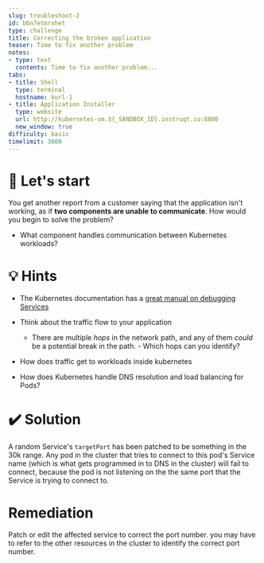 ```yaml
---
slug: troubleshoot-2
id: bbn7etmrxhet
type: challenge
title: Correcting the broken application
teaser: Time to fix another problem
notes:
- type: text
  contents: Time to fix another problem...
tabs:
- title: Shell
  type: terminal
  hostname: kurl-1
- title: Application Installer
  type: website
  url: http://kubernetes-vm.${_SANDBOX_ID}.instruqt.io:8800
  new_window: true
difficulty: basic
timelimit: 3600
---
```


🚀 Let's start
=================

You get another report from a customer saying that the application isn't working, as if **two components are unable to communicate**.  How would you begin to solve the problem?

- What component handles communication between Kubernetes workloads?


💡 Hints
=================

- The Kubernetes documentation has a [great manual on debugging Services](https://kubernetes.io/docs/tasks/debug/debug-application/debug-service/)

- Think about the traffic flow to your application
  - There are multiple *hops* in the network path, and any of them _could_ be a potential break in the path.  - Which hops can you identify?

- How does traffic get to workloads inside kubernetes
- How does Kubernetes handle DNS resolution and load balancing for Pods?

✔️ Solution
=================

A random Service's `targetPort` has been patched to be something in the 30k range.  Any pod in the cluster that tries to connect to this pod's Service name (which is what gets programmed in to DNS in the cluster) will fail to connect, because the pod is not listening on the the same port that the Service is trying to connect to.

Remediation
=================

Patch or edit the affected service to correct the port number. you may have to refer to the other resources in the cluster to identify the correct port number.
